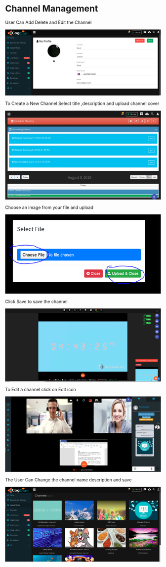 # Channel Management

User Can Add Delete and Edit the Channel

![](../.gitbook/assets/image%20%28126%29.png)

To Create a New Channel Select title ,description and upload channel cover

![](../.gitbook/assets/image%20%28134%29.png)

Choose an image from your file and upload

![](../.gitbook/assets/image%20%28217%29.png)

Click Save to save the channel

![](../.gitbook/assets/image%20%2830%29.png)

To Edit a channel click on Edit icon

![](../.gitbook/assets/image%20%28176%29.png)

The User Can Change the channel name description and save

![](../.gitbook/assets/image%20%2842%29.png)

